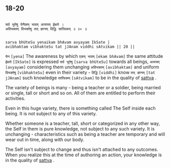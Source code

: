 ## 18-20


```shloka-sa

सर्व भूतेषु येनैकम् भावम् अव्ययम् ईक्षते ।
अविभक्तम् विभक्तेषु तत् ज्ञानम् विद्धि सात्विकम् ॥ २० ॥

```
```shloka-sa-hk

sarva bhUteSu yenaikam bhAvam avyayam IkSate |
avibhaktam vibhakteSu tat jJAnam viddhi sAtvikam || 20 ||

```
`येन` `[yena]` The awareness by which `एकम् भावम्` `[ekam bhAvam]` the same attitude `ईक्षते` `[IkSate]` is expressed `सर्व भूतेषु` `[sarva bhUteSu]` towards all beings, `अव्ययम्` `[avyayam]` considering them unchanging `अविभक्तम्` `[avibhaktam]` and uniform `विभक्तेषु` `[vibhakteSu]` even in their variety - `विद्धि` `[viddhi]` know `तत् ज्ञानम्` `[tat jJAnam]` such knowledge `सात्विकम्` `[sAtvikam]` to be in the quality of 
[sattva](sattva)
.



The variety of beings is many - being a teacher or a soldier, being married or single, tall or short and so on. All of them are entitled to perform their activities. 

Even in this huge variety, there is something called The Self inside each being. It is not subject to any of this variety. 

Whether someone is a teacher, tall, short or categorized in any other way, the Self in them is pure knowledge, not subject to any such variety. It is unchanging - characteristics such as being a teacher are temporary and will wear out in time, along with our body. 

The Self isn't subject to change and thus isn't attached to any outcomes. When you realize this at the time of authoring an action, your knowledge is in the quality of 
[sattva](sattva)
.


